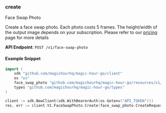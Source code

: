 
### create <a name="create"></a>
Face Swap Photo

Create a face swap photo. Each photo costs 5 frames. The height/width of the output image depends on your subscription. Please refer to our [pricing](/pricing) page for more details

**API Endpoint**: `POST /v1/face-swap-photo`

#### Example Snippet

```go
import (
	sdk "github.com/magichourhq/magic-hour-go/client"
	os "os"
	face_swap_photo "github.com/magichourhq/magic-hour-go/resources/v1/face_swap_photo"
	types "github.com/magichourhq/magic-hour-go/types"
)

client := sdk.NewClient(sdk.WithBearerAuth(os.Getenv("API_TOKEN")))
res, err := client.V1.FaceSwapPhoto.Create(face_swap_photo.CreateRequest { Assets: types.PostV1FaceSwapPhotoBodyAssets { SourceFilePath: "api-assets/id/1234.png", TargetFilePath: "api-assets/id/1234.png" } })
```
